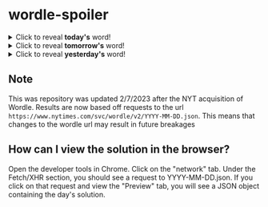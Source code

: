 # wordle-spoiler

<details>
  <summary>Click to reveal <b>today's</b> word!</summary>
  <br>
  <b> plait </b>
</details>

<details>
  <summary>Click to reveal <b>tomorrow's</b> word!</summary>
  <br>
  <b> climb </b>
</details>

<details>
  <summary>Click to reveal <b>yesterday's</b> word!</summary>
  <br>
  <b> serum </b>
</details>

## Note
This was repository was updated 2/7/2023 after the NYT acquisition of Wordle. Results are now based off requests to the url `https://www.nytimes.com/svc/wordle/v2/YYYY-MM-DD.json`. This means that changes to the wordle url may result in future breakages

## How can I view the solution in the browser?
Open the developer tools in Chrome. Click on the "network" tab. Under the Fetch/XHR section, you should see a request to YYYY-MM-DD.json. If you click on that request and view the "Preview" tab, you will see a JSON object containing the day's solution.